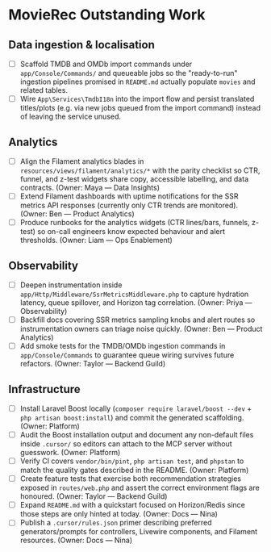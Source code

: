 # MovieRec Outstanding Work

## Data ingestion & localisation
- [ ] Scaffold TMDB and OMDb import commands under `app/Console/Commands/` and queueable jobs so the "ready-to-run" ingestion pipelines promised in `README.md` actually populate `movies` and related tables.
- [ ] Wire `App\Services\TmdbI18n` into the import flow and persist translated titles/plots (e.g. via new jobs queued from the import command) instead of leaving the service unused.

## Analytics
- [ ] Align the Filament analytics blades in `resources/views/filament/analytics/*` with the parity checklist so CTR, funnel, and z-test widgets share copy, accessible labelling, and data contracts. (Owner: Maya — Data Insights)
- [ ] Extend Filament dashboards with uptime notifications for the SSR metrics API responses (currently only CTR trends are monitored). (Owner: Ben — Product Analytics)
- [ ] Produce runbooks for the analytics widgets (CTR lines/bars, funnels, z-test) so on-call engineers know expected behaviour and alert thresholds. (Owner: Liam — Ops Enablement)

## Observability
- [ ] Deepen instrumentation inside `app/Http/Middleware/SsrMetricsMiddleware.php` to capture hydration latency, queue spillover, and Horizon tag correlation. (Owner: Priya — Observability)
- [ ] Backfill docs covering SSR metrics sampling knobs and alert routes so instrumentation owners can triage noise quickly. (Owner: Ben — Product Analytics)
- [ ] Add smoke tests for the TMDB/OMDb ingestion commands in `app/Console/Commands` to guarantee queue wiring survives future refactors. (Owner: Taylor — Backend Guild)

## Infrastructure
- [ ] Install Laravel Boost locally (`composer require laravel/boost --dev` + `php artisan boost:install`) and commit the generated scaffolding. (Owner: Platform)
- [ ] Audit the Boost installation output and document any non-default files inside `.cursor/` so editors can attach to the MCP server without guesswork. (Owner: Platform)
- [ ] Verify CI covers `vendor/bin/pint`, `php artisan test`, and `phpstan` to match the quality gates described in the README. (Owner: Platform)
- [ ] Create feature tests that exercise both recommendation strategies exposed in `routes/web.php` and assert the correct environment flags are honoured. (Owner: Taylor — Backend Guild)
- [ ] Expand `README.md` with a quickstart focused on Horizon/Redis since those steps are only hinted at today. (Owner: Docs — Nina)
- [ ] Publish a `.cursor/rules.json` primer describing preferred generators/prompts for controllers, Livewire components, and Filament resources. (Owner: Docs — Nina)
